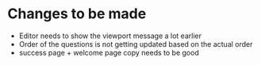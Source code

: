 # Changes to be made

- Editor needs to show the viewport message a lot earlier
- Order of the questions is not getting updated based on the actual order
- success page + welcome page copy needs to be good
